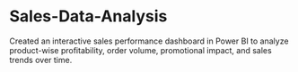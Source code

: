 # Sales-Data-Analysis
Created an interactive sales performance dashboard in Power BI to analyze product-wise profitability, order volume, promotional impact, and sales trends over time.
